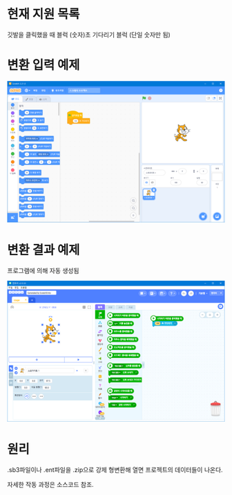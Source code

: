 # 현재 지원 목록
깃발을 클릭했을 때 블럭
(숫자)초 기다리기 블럭 (단일 숫자만 됨)

# 변환 입력 예제

![](doc/input.png)

# 변환 결과 예제

프로그램에 의해 자동 생성됨

![](doc/output.png)



# 원리

.sb3파일이나 .ent파일을 .zip으로 강제 형변환해 열면 프로젝트의 데이터들이 나온다.

자세한 작동 과정은 소스코드 참조.
